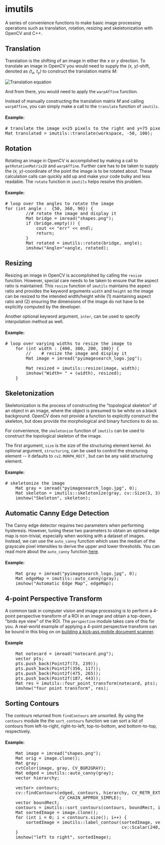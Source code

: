 # imutils
A series of convenience functions to make basic image processing operations such as translation, rotation, resizing and skeletonization with OpenCV and C++.

## Translation
Translation is the shifting of an image in either the *x* or *y* direction. To translate an image in OpenCV you would need to supply the *(x, y)*-shift, denoted as *(t<sub>x</sub>, t<sub>y</sub>)* to construct the translation matrix *M*:

![Translation equation](docs/images/translation_eq.png?raw=true)

And from there, you would need to apply the `warpAffine` function.

Instead of manually constructing the translation matrix *M* and calling `warpAffine`, you can simply make a call to the `translate` function of `imutils`.

#### Example:
<pre># translate the image x=25 pixels to the right and y=75 pixels up
Mat translated = imutils::translate(workspace, -50, 100);</pre>

## Rotation
Rotating an image in OpenCV is accomplished by making a call to `getRotationMatrix2D` and `warpAffine`. Further care has to be taken to supply the *(x, y)*-coordinate of the point the image is to be rotated about. These calculation calls can quickly add up and make your code bulky and less readable. The `rotate` function in `imutils` helps resolve this problem.

#### Example:
<pre># loop over the angles to rotate the image
for (int angle :  {50, 360, 90}) {
        //# rotate the image and display it
        Mat bridge = imread("shapes.png");
        if (bridge.empty()) {
            cout << "err" << endl;
            return;
        }
        Mat rotated = imutils::rotate(bridge, angle);
        imshow("Angle="+angle, rotated);</pre>

## Resizing
Resizing an image in OpenCV is accomplished by calling the `resize` function. However, special care needs to be taken to ensure that the aspect ratio is maintained.  This `resize` function of `imutils` maintains the aspect ratio and provides the keyword arguments `width` and `height` so the image can be resized to the intended width/height while (1) maintaining aspect ratio and (2) ensuring the dimensions of the image do not have to be explicitly computed by the developer.

Another optional keyword argument, `inter`, can be used to specify interpolation method as well.

#### Example:
<pre># loop over varying widths to resize the image to
    for (int width : {400, 300, 200, 100}) {
        //    # resize the image and display it
        Mat image = imread("pyimagesearch_logo.jpg");

        Mat resized = imutils::resize(image, width);
        imshow("Width= " + (width), resized);
    }</pre>


## Skeletonization
Skeletonization is the process of constructing the "topological skeleton" of an object in an image, where the object is presumed to be white on a black background. OpenCV does not provide a function to explicitly construct the skeleton, but does provide the morphological and binary functions to do so.

For convenience, the `skeletonize` function of `imutils` can be used to construct the topological skeleton of the image.

The first argument, `size` is the size of the structuring element kernel. An optional argument, `structuring`, can be used to control the structuring element -- it defaults to `cv2.MORPH_RECT`	, but can be any valid structuring element.

#### Example:
<pre># skeletonize the image
    Mat gray = imread("pyimagesearch_logo.jpg", 0);
    Mat skeleton = imutils::skeletonize(gray, cv::Size(3, 3));
    imshow("Skeleton", skeleton);</pre>


## Automatic Canny Edge Detection
The Canny edge detector requires two parameters when performing hysteresis. However, tuning these two parameters to obtain an optimal edge map is non-trivial, especially when working with a dataset of images. Instead, we can use the `auto_canny` function which uses the median of the grayscale pixel intensities to derive the upper and lower thresholds. You can read more about the `auto_canny` function [here](http://www.pyimagesearch.com/2015/04/06/zero-parameter-automatic-canny-edge-detection-with-python-and-opencv/).

#### Example:
<pre>    Mat gray = imread("pyimagesearch_logo.jpg", 0);
    Mat edgeMap = imutils::auto_canny(gray);
    imshow("Automatic Edge Map", edgeMap);</pre>

## 4-point Perspective Transform
A common task in computer vision and image processing is to perform a 4-point perspective transform of a ROI in an image and obtain a top-down, "birds eye view" of the ROI. The `perspective` module takes care of this for you. A real-world example of applying a 4-point perspective transform can be bound in this blog on on [building a kick-ass mobile document scanner](http://www.pyimagesearch.com/2014/09/01/build-kick-ass-mobile-document-scanner-just-5-minutes/).

#### Example
<pre>    Mat notecard = imread("notecard.png");
    vector<Point2f> pts;
    pts.push_back(Point2f(73, 239));
    pts.push_back(Point2f(356, 117));
    pts.push_back(Point2f(475, 265));
    pts.push_back(Point2f(187, 443));
    Mat res = imutils::four_point_transform(notecard, pts);
    imshow("four_point_transform", res);</pre>

## Sorting Contours
The contours returned from `findContours` are unsorted. By using the `contours` module the the `sort_contours` function we can sort a list of contours from left-to-right, right-to-left, top-to-bottom, and bottom-to-top, respectively.

#### Example:
<pre>    Mat image = imread("shapes.png");
    Mat orig = image.clone();
    Mat gray;
    cvtColor(image, gray, CV_BGR2GRAY);
    Mat edged = imutils::auto_canny(gray);
    vector<Vec4i> hierarchy;

    vector<vector<Point>> contours;
    cv::findContours(edged, contours, hierarchy, CV_RETR_EXTERNAL,
                     CV_CHAIN_APPROX_SIMPLE);
    vector<Rect> boundRect;
    contours = imutils::sort_contours(contours, boundRect, imutils::SortContoursMethods::left_to_right);
    Mat sortedImage = image.clone();
    for (int i = 0; i < contours.size(); i++) {
        sortedImage = imutils::label_contour(sortedImage, vector<vector<Point> >(1, contours[i]), i,
                                             cv::Scalar(240, 0, 159));
    }
    imshow("left_to_right", sortedImage);</pre>



